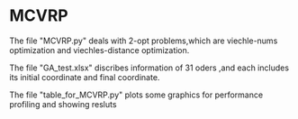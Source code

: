 # MCVRP
The file "MCVRP.py" deals with 2-opt problems,which are viechle-nums optimization and viechles-distance optimization.

The file "GA_test.xlsx" discribes information of 31 oders ,and each includes its initial coordinate and final coordinate.

The file "table_for_MCVRP.py" plots some graphics for performance profiling and showing resluts
